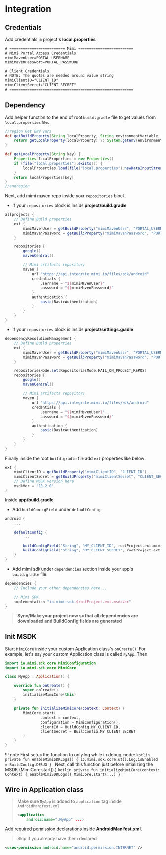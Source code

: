# Integration

## Credentials

Add credentials in project's **local.properties**

```txt
# ========================= Mimi =========================
# Mimi Portal Access Credentials
mimiMavenUser=PORTAL_USERNAME
mimiMavenPassword=PORTAL_PASSWORD

# Client Credentials
# NOTE: The quotes are needed around value string
mimiClientID="CLIENT_ID"
mimiClientSecret="CLIENT_SECRET"
# ========================================================
```

## Dependency

Add helper function to the end of root `build.gradle` file to get values from `local.properties` file:

```groovy
//region Get ENV vars
def getBuildProperty(String localProperty, String environmentVariable, String orDefault = "undefined") {
    return getLocalProperty(localProperty) ?: System.getenv(environmentVariable) ?: orDefault
}

def getLocalProperty(String key) {
    Properties localProperties = new Properties()
    if (file("local.properties").exists()) {
        localProperties.load(file("local.properties").newDataInputStream())
    }
    return localProperties[key]
}
//endregion
```

Next, add mimi maven repo inside your `repositories` block.

- If your `repositories` block is inside **project/build.gradle** 

```groovy
allprojects {
    // Define Build properties
    ext {
        mimiMavenUser = getBuildProperty("mimiMavenUser", "PORTAL_USERNAME")
        mimiMavenPassword = getBuildProperty("mimiMavenPassword", "PORTAL_PASSWORD")
    }

    repositories {
        google()
        mavenCentral()

        // Mimi artifacts repository
        maven {
            url "https://api.integrate.mimi.io/files/sdk/android"
            credentials {
                username = "${mimiMavenUser}"
                password = "${mimiMavenPassword}"
            }
            authentication {
                basic(BasicAuthentication)
            }
        }
    }
}
```

- If your `repositories` block is inside **project/settings.gradle**

```groovy
dependencyResolutionManagement {
    // Define Build properties
    ext {
        mimiMavenUser = getBuildProperty("mimiMavenUser", "PORTAL_USERNAME")
        mimiMavenPassword = getBuildProperty("mimiMavenPassword", "PORTAL_PASSWORD")
    }

    repositoriesMode.set(RepositoriesMode.FAIL_ON_PROJECT_REPOS)
    repositories {
        google()
        mavenCentral()

        // Mimi artifacts repository
        maven {
            url "https://api.integrate.mimi.io/files/sdk/android"
            credentials {
                username = "${mimiMavenUser}"
                password = "${mimiMavenPassword}"
            }
            authentication {
                basic(BasicAuthentication)
            }
        }
    }
}
```

Finally inside the root `build.gradle` file add `ext` properties like below:

```groovy
ext {
    mimiClientID = getBuildProperty("mimiClientID", "CLIENT_ID")
    mimiClientSecret = getBuildProperty("mimiClientSecret", "CLIENT_SECRET")
    // Define MSDK version here
    msdkVer = "10.2.0"
}
```

Inside **app/build.gradle**

- Add `buildConfigField` under `defaultConfig`:  

```groovy
android {
    ...

    defaultConfig {
        ...

        buildConfigField("String", "MY_CLIENT_ID", rootProject.ext.mimiClientID)
        buildConfigField("String", "MY_CLIENT_SECRET", rootProject.ext.mimiClientSecret)
    }
}
```

- Add mimi sdk under `dependencies` section inside your app's `build.gradle` file:  

```groovy
dependencies {
    // Include your other dependencies here...
    
    // Mimi SDK
    implementation "io.mimi:sdk:$rootProject.ext.msdkVer"
}
```

> **Sync/Make your project now so that all dependencies are downloaded and BuildConfig fields are generated**

## Init MSDK

Start `MimiCore` inside your custom Application class's `onCreate()`. For example, let's say your custom Application class is called `MyApp`. Then

```kotlin
import io.mimi.sdk.core.MimiConfiguration
import io.mimi.sdk.core.MimiCore

class MyApp : Application() {

    override fun onCreate() {
        super.onCreate()
        initializeMimiCore(this)
    }

    private fun initializeMimiCore(context: Context) {
        MimiCore.start(
                context = context,
                configuration = MimiConfiguration(),
                clientId = BuildConfig.MY_CLIENT_ID,
                clientSecret = BuildConfig.MY_CLIENT_SECRET
        )
    }
}
```

!!! note
    First setup the function to only log while in debug mode:
    ```kotlin
    private fun enableMimiSDKLogs() {
        io.mimi.sdk.core.util.Log.isEnabled = BuildConfig.DEBUG
    }
    ```
    Next, call this function just before initializing the MSDK (MimiCore.start() )
    ```kotlin
    private fun initializeMimiCore(context: Context) {
        enableMimiSDKLogs()
        MimiCore.start(...)
    }
    ```

## Wire in Application class

> Make sure `MyApp` is added to `application` tag inside `AndroidManifest.xml`
>
> ```xml
> <application
>     android:name=".MyApp" ...>
>
> ```

Add required permission declarations inside **AndroidManifest.xml**. 
> Skip if you already have them declared

```xml
<uses-permission android:name="android.permission.INTERNET" />
```
